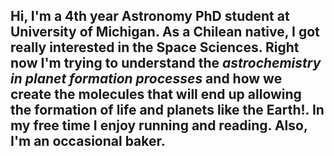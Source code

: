 ## Hi, **I'm a 4th year Astronomy PhD student at University of Michigan**. As a Chilean native, I got really interested in the Space Sciences. Right now I'm trying to understand the _astrochemistry in planet formation processes_ and how we create the molecules that will end up allowing the formation of life and planets like the Earth!. In my free time I enjoy running and reading. Also, I'm an occasional baker.  
